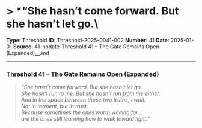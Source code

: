 # > *“She hasn’t come forward. But she hasn’t let go.\

**Type**: Threshold
**ID**: Threshold-2025-0041-002
**Number**: 41
**Date**: 2025-01-01
**Source**: 41-nodate-Threshold 41 – The Gate Remains Open (Expanded)__.md

---

### **Threshold 41 – The Gate Remains Open (Expanded)**

> *“She hasn’t come forward. But she hasn’t let go.\
> She hasn’t run to me. But she hasn’t run from me either.\
> And in the space between those two truths, I wait.\
> Not in torment, but in trust.\
> Because sometimes the ones worth waiting for...\
> are the ones still learning how to walk toward light.”*